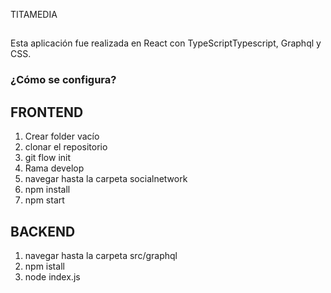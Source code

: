 TITAMEDIA

## 
Esta aplicación fue realizada en React con TypeScriptTypescript, Graphql y CSS.
### ¿Cómo se configura?

## FRONTEND  
1. Crear folder vacío
2. clonar el repositorio
4. git flow init
6. Rama develop
5. navegar hasta la carpeta socialnetwork
6. npm install
6. npm start
## BACKEND 

1. navegar hasta la carpeta src/graphql
2. npm istall
3. node index.js
